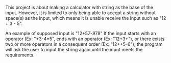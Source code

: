 This project is about making a calculator with string as the base of the input.
However, it is limited to only being able to accept a string without space(s) as the input, which means it is unable receive the input such as "12 + 3 - 5". 

An example of supposed input is "12+5*7-9*78"
If the input starts with an operator (Ex: "+3-4*5", ends with an operator (Ex: "12+3+"), or there exists two or more operators in a consequent order (Ex: "12++5-6"), the program will ask the user to input the string again until the input meets the requirements.
